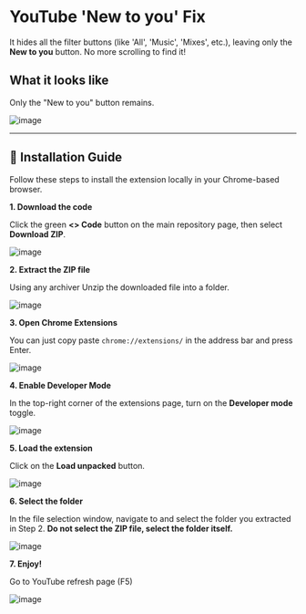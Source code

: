 # YouTube 'New to you' Fix

It hides all the filter buttons (like 'All', 'Music', 'Mixes', etc.), leaving only the **New to you** button. No more scrolling to find it!

## What it looks like

Only the "New to you" button remains.

![image](https://github.com/user-attachments/assets/c9b121ca-6986-4350-87fa-7a1f6e1b3b9c)

---

## 🚀 Installation Guide

Follow these steps to install the extension locally in your Chrome-based browser.

**1. Download the code**

Click the green **<> Code** button on the main repository page, then select **Download ZIP**.

![image](https://github.com/user-attachments/assets/0fc60c26-dd16-4abe-b7bc-52ae2071d1ed)

**2. Extract the ZIP file**

Using any archiver Unzip the downloaded file into a folder.

![image](https://github.com/user-attachments/assets/5ffca95c-7897-4e7f-b12e-292c0fee9cc5)

**3. Open Chrome Extensions**

You can just copy paste `chrome://extensions/` in the address bar and press Enter.

![image](https://github.com/user-attachments/assets/dc93d450-516c-4c2f-a7eb-5c27ef8ffbb3)

**4. Enable Developer Mode**

In the top-right corner of the extensions page, turn on the **Developer mode** toggle.

![image](https://github.com/user-attachments/assets/448ce557-217c-4627-bb71-85f07b5232c4)

**5. Load the extension**

Click on the **Load unpacked** button.

![image](https://github.com/user-attachments/assets/71a35f10-3e96-4323-a79d-55e278d932b1)

**6. Select the folder**

In the file selection window, navigate to and select the folder you extracted in Step 2. **Do not select the ZIP file, select the folder itself.**

![image](https://github.com/user-attachments/assets/ded3cc45-7349-4dff-87b3-313eba2f6559)

**7. Enjoy!**

Go to YouTube refresh page (F5)

![image](https://www.shutterstock.com/image-photo/successful-businessman-his-office-relaxing-260nw-150094982.jpg)
